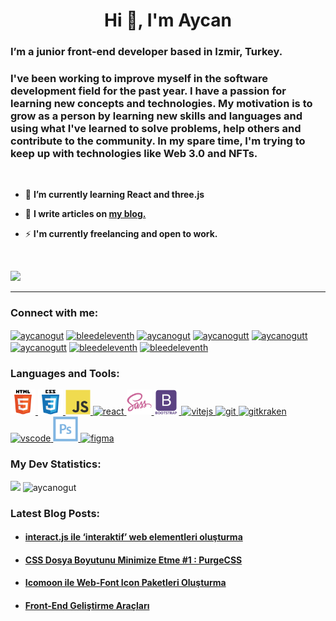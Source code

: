 <h1 align="center">Hi 👋, I'm Aycan</h1>
<h3 align="left">I’m a junior front-end developer based in Izmir, Turkey.</h3>
    
<h3 align="left">
I've been working to improve myself in the software development field for the past year. I have a passion for learning new concepts and technologies. My motivation is to grow as a person by learning new skills and languages and using what I've learned to solve problems, help others and contribute to the community. In my spare time, I'm trying to keep up with technologies like Web 3.0 and NFTs.
</h3>

<br>

- 🌱 <b> I’m currently learning **React and three.js**</b>
 
- 📝 <b> I write articles on [my blog.](https://medium.com/@aycanogut)</b>

- ⚡ <b> I'm currently freelancing and open to work.</b>

<br>

![](https://komarev.com/ghpvc/?username=aycanogut&color=lightgray)
<hr>


<h3 align="left">Connect with me:</h3>
<p align="left">
<a href="https://linkedin.com/in/aycanogut" target="blank"><img align="center" src="https://cdn.freelogovectors.net/wp-content/uploads/2020/01/linkedin-logo.png" alt="aycanogut" height="40" width="40" /></a>
<a href="https://medium.com/@aycanogut" target="blank"><img align="center" src="https://upload.wikimedia.org/wikipedia/commons/thumb/e/ec/Medium_logo_Monogram.svg/195px-Medium_logo_Monogram.svg.png" alt="bleedeleventh" height="40" width="40" /></a>
<a href="https://www.hackerrank.com/aycanogut" target="blank"><img align="center" src="https://cdn3.iconfinder.com/data/icons/logos-and-brands-adobe/512/160_Hackerrank-512.png" alt="aycanogut" height="40" width="40" /></a>
<a href="https://www.codewars.com/users/aycanogut" target="blank"><img align="center" src="https://www.codewars.com/assets/logos/logo-61192cf7c75904d495e7ad69695fbf0bffd965bc3e17ac60f6c6b475304db09d.svg" alt="aycanogutt" height="40" width="40" /></a>
<a href="https://www.frontendmentor.io/profile/bleedeleventh" target="blank"><img align="center" src="https://pbs.twimg.com/profile_images/1047378912819531776/jg7V1u54_400x400.jpg" alt="aycanogutt" height="40" width="40" /></a>
<a href="https://codepen.io/aycanogutt" target="blank"><img align="center" src="https://icon-library.com/images/codepen-icon/codepen-icon-26.jpg" alt="aycanogutt" height="40" width="40" /></a>
    <a href="https://dev.to/bleedeleventh" target="blank"><img align="center" src="https://d2fltix0v2e0sb.cloudfront.net/dev-rainbow.png" alt="bleedeleventh" height="40" width="40" /></a>
<a href="https://twitter.com/bleedeleventh" target="blank"><img align="center" src="https://www.createchallenge.org/images/logo-twitter.png/@@images/b588afe1-9051-46e9-b16c-09ba486fcc44.png" alt="bleedeleventh" height="30" width="35" /></a>
</p>

<h3 align="left">Languages and Tools:</h3>
<p align="left"> 
<a href="https://www.w3.org/html/" target="_blank"> <img src="https://raw.githubusercontent.com/devicons/devicon/master/icons/html5/html5-original-wordmark.svg" alt="html5" width="40" height="40"/> </a>
<a href="https://www.w3schools.com/css/" target="_blank"> <img src="https://raw.githubusercontent.com/devicons/devicon/master/icons/css3/css3-original-wordmark.svg" alt="css3" width="40" height="40"/> </a>
<a href="https://developer.mozilla.org/en-US/docs/Web/JavaScript" target="_blank"> <img src="https://raw.githubusercontent.com/devicons/devicon/master/icons/javascript/javascript-original.svg" alt="javascript" width="40" height="40"/> </a> 
<a href="https://reactjs.org/" target="_blank"> <img src="https://i0.wp.com/www.primefaces.org/wp-content/uploads/2017/09/feature-react.png?ssl=1" alt="react" width="40" height="40"/> </a> 
<a href="https://sass-lang.com" target="_blank"> <img src="https://raw.githubusercontent.com/devicons/devicon/master/icons/sass/sass-original.svg" alt="sass" width="40" height="40"/> </a>
<!-- <a href="https://purgecss.com/" target="_blank"> <img src="https://i.imgur.com/UEiUiJ0.png" alt="purgecss" width="40" height="40"/> </a>
<!-- <a href="https://cssnano.co/" target="_blank"> <img src="https://avatars.githubusercontent.com/u/40150215?s=200&v=4" alt="cssnano" width="40" height="40"/> </a> -->
<!-- <a href="https://mozilla.github.io/nunjucks/" target="_blank"> <img src="https://mozilla.github.io/nunjucks/img/favicon.png" alt="nunjucks" width="40" height="40"/> </a> --> 
<a href="https://getbootstrap.com" target="_blank"> <img src="https://raw.githubusercontent.com/devicons/devicon/master/icons/bootstrap/bootstrap-plain-wordmark.svg" alt="bootstrap" width="40" height="40"/> </a>
<a href="https://vitejs.dev/" target="_blank"> <img src="https://vitejs.dev/logo.svg" alt="vitejs" width="40" height="40"/> </a>
<!-- <a href="https://www.11ty.dev/" target="_blank"> <img src="https://gist.githubusercontent.com/vivek32ta/c7f7bf583c1fb1c58d89301ea40f37fd/raw/f4c85cce5790758286b8f155ef9a177710b995df/11ty.svg" alt="11ty" width="40" height="40"/> </a> -->
<a href="https://git-scm.com/" target="_blank"> <img src="https://www.vectorlogo.zone/logos/git-scm/git-scm-icon.svg" alt="git" width="40" height="40"/> </a>
<a href="https://www.gitkraken.com/" target="_blank"> <img src="https://cdn.icon-icons.com/icons2/1381/PNG/512/gitkraken_94666.png" alt="gitkraken" width="40" height="40"/> </a>
<a href="https://code.visualstudio.com/" target="_blank"> <img src="https://user-images.githubusercontent.com/806104/98771085-46d8f180-23a9-11eb-9caf-9d4c0f605749.png" alt="vscode" width="40" height="40"/> </a>
<!--<a href="https://webpack.js.org/" target="_blank"> <img src="https://www.vectorlogo.zone/logos/js_webpack/js_webpack-icon.svg" alt="git" width="40" height="40"/> </a> -->
<a href="https://www.photoshop.com/en" target="_blank"> <img src="https://raw.githubusercontent.com/devicons/devicon/master/icons/photoshop/photoshop-line.svg" alt="photoshop" width="40" height="40"/> </a> 
<a href="https://www.figma.com/" target="_blank"> <img src="https://www.vectorlogo.zone/logos/figma/figma-icon.svg" alt="figma" width="40" height="40"/> </a>
</p>

<h3 align="left">My Dev Statistics: </h3>

<p>  
<!-- GitHub Stats -->  
<img height="132em" src="https://github-readme-stats.vercel.app/api?username=aycanogut&&theme=darcula&show_icons=true&hide_border=true" />
<img height="132em"  src="https://github-readme-streak-stats.herokuapp.com/?user=aycanogut&theme=darcula" alt="aycanogut" />
    







<h3 align="left">Latest Blog Posts:</h3>

* #### [interact.js ile ‘interaktif’ web elementleri oluşturma](https://aycanogut.medium.com/interact-js-65e7cf250685)
* #### [CSS Dosya Boyutunu Minimize Etme #1 : PurgeCSS](https://aycanogut.medium.com/css-dosya-boyutunu-minimize-etme-1-purgecss-7e3e5859a834)
* #### [Icomoon ile Web-Font Icon Paketleri Oluşturma](https://aycanogut.medium.com/icomoon-ile-web-font-icon-paketleri-olu%C5%9Fturma-2f6acd98dc67?source=your_stories_page-------------------------------------)
* #### [Front-End Geliştirme Araçları](https://aycanogut.medium.com/front-end-geli%C5%9Ftirme-ara%C3%A7lar%C4%B1-ff3dc6b4511?source=your_stories_page-------------------------------------)
